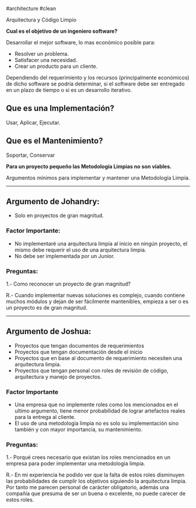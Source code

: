 #architecture #clean

Arquitectura y Código Limpio

**Cual es el objetivo de un ingeniero software?**

Desarrollar el mejor software, lo mas económico posible para:

- Resolver un problema.
- Satisfacer una necesidad.
- Crear un producto para un cliente.

Dependiendo del requerimiento y los recursos
(principalmente económicos) de dicho software se podría
determinar, si el software debe ser entregado en un plazo de tiempo
o si es un desarrollo iterativo.

## Que es una Implementación?

Usar, Aplicar, Ejecutar.


## Que es el Mantenimiento?

Soportar, Conservar

**Para un proyecto pequeño las Metodología Limpias no son viables.**

Argumentos mínimos para implementar y mantener una Metodología Limpia.

---
## Argumento de Johandry:

* Solo en proyectos de gran magnitud.

### Factor Importante: 

* No implementaré una arquitectura limpia al inicio en ningún proyecto, el mismo debe requerir el uso de una arquitectura limpia.
* No debe ser implementada por un Junior.
### Preguntas: 

1.- Como reconocer un proyecto de gran magnitud?

R.- Cuando implementar nuevas soluciones es complejo, cuando contiene muchos módulos y dejan de ser fácilmente mantenibles, empieza a ser o es un proyecto es de gran magnitud.

---
## Argumento de Joshua:

* Proyectos que tengan documentos de requerimientos
* Proyectos que tengan documentación desde el inicio
* Proyectos que en base al documento de requerimiento necesiten una arquitectura limpia.
* Proyectos que tengan personal con roles de revisión de código, arquitectura y manejo de proyectos.

### Factor Importante

* Una empresa que no implemente roles como los mencionados en el ultimo argumento, tiene menor probabilidad de lograr artefactos reales para la entrega al cliente.
* El uso de una metodología limpia no es solo su implementación sino también y con mayor importancia, su mantenimiento.

### Preguntas:

1.- Porqué crees necesario que existan los roles mencionados en un empresa para poder implementar una metodología limpia.

R.- En mi experiencia he podido ver que la falta de estos roles disminuyen las probabilidades de cumplir los objetivos siguiendo la arquitectura limpia. Por tanto me parecen personal de carácter obligatorio, además una compañía que presuma de ser un buena o excelente, no puede carecer de estos roles.